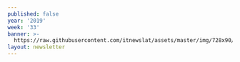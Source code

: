 ```yaml
---
published: false
year: '2019'
week: '33'
banner: >-
  https://raw.githubusercontent.com/itnewslat/assets/master/img/728x90/Banner-Resumen.jpg
layout: newsletter
---
```

